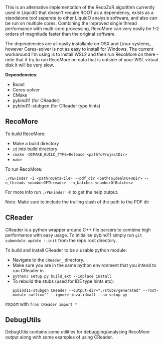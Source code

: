 This is an alternative implementation of the RecoZoR algorithm currently used in LiquidO that doesn't require ROOT as a dependency, exists as a standalone tool separate to other LiquidO analysis software, and also can be run on multiple cores. Combining the improved single thread performance with multi-core processing, RecoMore can very easily be 1-2 orders of magnitude faster than the original software.

The dependencies are all easily installable on OSX and Linux systems, however Ceres-solver is not as easy to install for Windows. The current workaround I'm using is to install WSL2 and then run RecoMore on there - note that if try to run RecoMore on data that is outside of your WSL virtual disk it will be very slow.

**Dependencies**:

- Boost
- Ceres-solver
- CMake
- pybind11 (for CReader)
- pybind11-stubgen (for CReader type hints)

## RecoMore

To build RecoMore:
- Make a build directory
- `cd` into build directory
- `cmake -DCMAKE_BUILD_TYPE=Release <pathToProjectDir>`
- `make`

To run RecoMore:

```./PEFinder -i <pathToDataFile> --pdf_dir <pathToIdealPDFsDir> --n_threads <numberOFThreads> --n_batches <numberOfBatches>```

For more info run `./PEFinder -h` to get the help output.

Note: Make sure to include the trailing slash of the path to the PDF dir

## CReader

CReader is a python wrapper around C++ file parsers to combine high performance with easy usage. To initialise
pybind11 simply run `git submodule update --init` from the repo root directory.

To build and install CReader to be a usable python module:
- Navigate to the `CReader_` directory.
- Make sure you are in the same python environment that you intend to run CReader in.
- `python3 setup.py build_ext --inplace install`
- To rebuild the stubs (used for IDE type hints etc):
  ```
  pybind11-stubgen CReader --output-dir="./stubs/generated" --root-module-suffix="" --ignore-invalid=all --no-setup-py
  ```

Import with `from CReader import *`


## DebugUtils

DebugUtils contains some utilities for debugging/analysing RecoMore output along with some examples of using
CReader. 